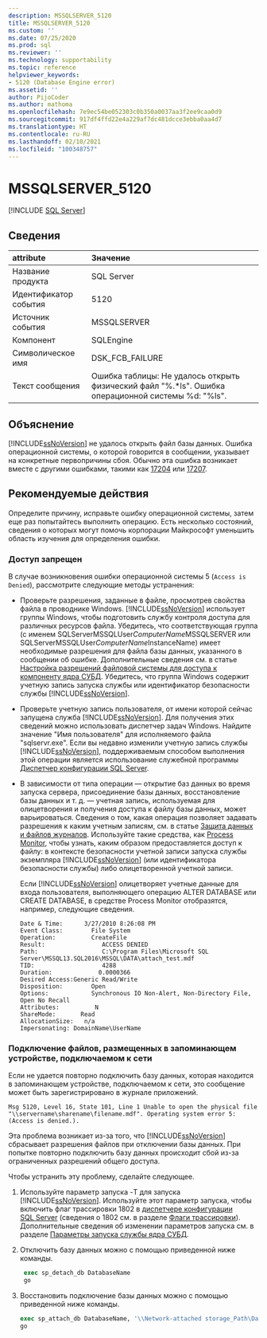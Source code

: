 ```yaml
---
description: MSSQLSERVER_5120
title: MSSQLSERVER_5120
ms.custom: ''
ms.date: 07/25/2020
ms.prod: sql
ms.reviewer: ''
ms.technology: supportability
ms.topic: reference
helpviewer_keywords:
- 5120 (Database Engine error)
ms.assetid: ''
author: PijoCoder
ms.author: mathoma
ms.openlocfilehash: 7e9ec54be052303c0b350a0037aa3f2ee9caa0d9
ms.sourcegitcommit: 917df4ffd22e4a229af7dc481dcce3ebba0aa4d7
ms.translationtype: HT
ms.contentlocale: ru-RU
ms.lasthandoff: 02/10/2021
ms.locfileid: "100348757"
---
```

# <a name="mssqlserver_5120"></a>MSSQLSERVER_5120
 [!INCLUDE [SQL Server](../../includes/applies-to-version/sqlserver.md)]
  
## <a name="details"></a>Сведения  
  
| attribute | Значение |  
| :-------- | :---- |  
|Название продукта|SQL Server|  
|Идентификатор события|5120|  
|Источник события|MSSQLSERVER|  
|Компонент|SQLEngine|  
|Символическое имя|DSK_FCB_FAILURE|  
|Текст сообщения|Ошибка таблицы: Не удалось открыть физический файл "%.*ls". Ошибка операционной системы %d: "%ls".|  
  
## <a name="explanation"></a>Объяснение  
[!INCLUDE[ssNoVersion](../../includes/ssnoversion-md.md)] не удалось открыть файл базы данных.  Ошибка операционной системы, о которой говорится в сообщении, указывает на конкретные первопричины сбоя. Обычно эта ошибка возникает вместе с другими ошибками, такими как [17204](mssqlserver-17204-database-engine-error.md) или [17207](mssqlserver-17207-database-engine-error.md).
  
## <a name="user-action"></a>Рекомендуемые действия  
  
  Определите причину, исправьте ошибку операционной системы, затем еще раз попытайтесь выполнить операцию. Есть несколько состояний, сведения о которых могут помочь корпорации Майкрософт уменьшить область изучения для определения ошибки. 
  
### <a name="access-is-denied"></a>Доступ запрещен 
В случае возникновения ошибки операционной системы 5 (`Access is Denied`), рассмотрите следующие методы устранения:
   -  Проверьте разрешения, заданные в файле, просмотрев свойства файла в проводнике Windows. [!INCLUDE[ssNoVersion](../../includes/ssnoversion-md.md)] использует группы Windows, чтобы подготовить службу контроля доступа для различных ресурсов файла. Убедитесь, что соответствующая группа (с именем SQLServerMSSQLUser$ComputerName$MSSQLSERVER или SQLServerMSSQLUser$ComputerName$InstanceName) имеет необходимые разрешения для файла базы данных, указанного в сообщении об ошибке. Дополнительные сведения см. в статье [Настройка разрешений файловой системы для доступа к компоненту ядра СУБД](/previous-versions/sql/2014/database-engine/configure-windows/configure-file-system-permissions-for-database-engine-access?view=sql-server-2014&preserve-view=true). Убедитесь, что группа Windows содержит учетную запись запуска службы или идентификатор безопасности службы [!INCLUDE[ssNoVersion](../../includes/ssnoversion-md.md)].
   -  Проверьте учетную запись пользователя, от имени которой сейчас запущена служба [!INCLUDE[ssNoVersion](../../includes/ssnoversion-md.md)]. Для получения этих сведений можно использовать диспетчер задач Windows. Найдите значение "Имя пользователя" для исполняемого файла "sqlservr.exe". Если вы недавно изменили учетную запись службы [!INCLUDE[ssNoVersion](../../includes/ssnoversion-md.md)], поддерживаемым способом выполнения этой операции является использование служебной программы [Диспетчер конфигурации SQL Server](../sql-server-configuration-manager.md). 
   -  В зависимости от типа операции — открытие баз данных во время запуска сервера, присоединение базы данных, восстановление базы данных и т. д. — учетная запись, используемая для олицетворения и получения доступа к файлу базы данных, может варьироваться. Сведения о том, какая операция позволяет задавать разрешения к каким учетным записям, см. в статье [Защита данных и файлов журналов](/previous-versions/sql/sql-server-2008-r2/ms189128(v=sql.105)). Используйте такие средства, как [Process Monitor](/sysinternals/downloads/procmon), чтобы узнать, каким образом предоставляется доступ к файлу: в контексте безопасности учетной записи запуска службы экземпляра [!INCLUDE[ssNoVersion](../../includes/ssnoversion-md.md)] (или идентификатора безопасности службы) либо олицетворенной учетной записи.

      Если [!INCLUDE[ssNoVersion](../../includes/ssnoversion-md.md)] олицетворяет учетные данные для входа пользователя, выполняющего операцию ALTER DATABASE или CREATE DATABASE, в средстве Process Monitor отобразятся, например, следующие сведения.
      
        ```
        Date & Time:      3/27/2010 8:26:08 PM
        Event Class:        File System
        Operation:          CreateFile
        Result:                ACCESS DENIED
        Path:                  C:\Program Files\Microsoft SQL Server\MSSQL13.SQL2016\MSSQL\DATA\attach_test.mdf
        TID:                   4288
        Duration:             0.0000366
        Desired Access:Generic Read/Write
        Disposition:        Open
        Options:            Synchronous IO Non-Alert, Non-Directory File, Open No Recall
        Attributes:          N
        ShareMode:       Read
        AllocationSize:   n/a
        Impersonating: DomainName\UserName
        ```
  
  
### <a name="attaching-files-that-reside-on-a-network-attached-storage"></a>Подключение файлов, размещенных в запоминающем устройстве, подключаемом к сети  
Если не удается повторно подключить базу данных, которая находится в запоминающем устройстве, подключаемом к сети, это сообщение может быть зарегистрировано в журнале приложений.

`Msg 5120, Level 16, State 101, Line 1 Unable to open the physical file "\\servername\sharename\filename.mdf". Operating system error 5: (Access is denied.).`

Эта проблема возникает из-за того, что [!INCLUDE[ssNoVersion](../../includes/ssnoversion-md.md)] сбрасывает разрешения файлов при отключении базы данных. При попытке повторно подключить базу данных происходит сбой из-за ограниченных разрешений общего доступа.

Чтобы устранить эту проблему, сделайте следующее.
1. Используйте параметр запуска -T для запуска [!INCLUDE[ssNoVersion](../../includes/ssnoversion-md.md)]. Используйте этот параметр запуска, чтобы включить флаг трассировки 1802 в [диспетчере конфигурации SQL Server](../sql-server-configuration-manager.md) (сведения о 1802 см. в разделе [Флаги трассировки](../../t-sql/database-console-commands/dbcc-traceon-transact-sql.md)). Дополнительные сведения об изменении параметров запуска см. в разделе [Параметры запуска службы ядра СУБД](../../database-engine/configure-windows/database-engine-service-startup-options.md).

2. Отключить базу данных можно с помощью приведенной ниже команды.
   ```sql
    exec sp_detach_db DatabaseName
    go 
   ```

3. Восстановить подключение базы данных можно с помощью приведенной ниже команды.
   ```sql
   exec sp_attach_db DatabaseName, '\\Network-attached storage_Path\DatabaseMDFFile.mdf', '\\Network-attached storage_Path\DatabaseLDFFile.ldf'
   go
   ```

